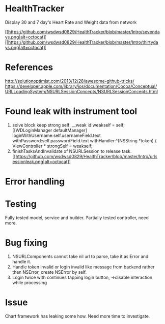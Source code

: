 # HealthTracker
Display 30 and 7 day's Heart Rate and Weight data from network

[[https://github.com/wsdwsd0829/HealthTracker/blob/master/Intro/sevendays.png|alt=octocat]]
[[https://github.com/wsdwsd0829/HealthTracker/blob/master/Intro/thirtydays.png|alt=octocat]]

# References
http://solutionoptimist.com/2013/12/28/awesome-github-tricks/
https://developer.apple.com/library/ios/documentation/Cocoa/Conceptual/URLLoadingSystem/NSURLSessionConcepts/NSURLSessionConcepts.html

# Found leak with instrument tool 
  1. solve block keep strong self:
    __weak id weakself = self;
    [[WDLoginManager defaultManager] loginWithUsername:self.usernameField.text withPassword:self.passwordField.text withHandler:^(NSString *token) {
        ViewController * strongSelf = weakself;
  2. finishTasksAndInvalidate of NSURLSession to release task. 
  [[https://github.com/wsdwsd0829/HealthTracker/blob/master/Intro/urlsessionleak.png|alt=octocat]]

# Error handling

# Testing 
Fully tested model, service and builder. Partially tested controller, need more. 

# Bug fixing
  1. NSURLComponents cannot take nil url to parse, take it as Error and handle it. 
  2. Handle token invalid or login invalid like message from backend rather then NSError, create NSError by self.
  3. Login twice with continues tapping login button, ->disable interaction while processing
# Issue 
Chart framework has leaking some how. Need more time to investigate.
